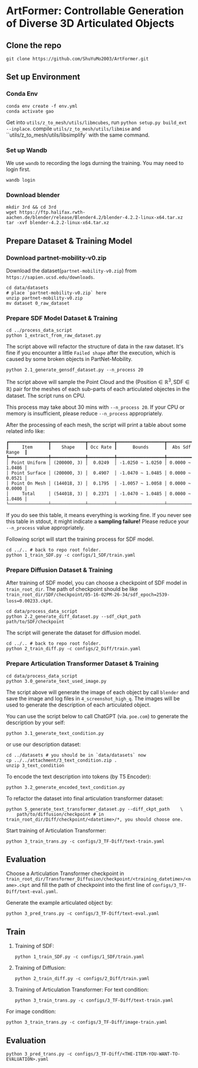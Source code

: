 # ArtFormer: Controllable Generation of Diverse 3D Articulated Objects

## Clone the repo
```
git clone https://github.com/ShuYuMo2003/ArtFormer.git
```

## Set up Environment

### Conda Env
```
conda env create -f env.yml
conda activate gao
```

Get into `utils/z_to_mesh/utils/libmcubes`, run `python setup.py build_ext --inplace`.
compile `utils/z_to_mesh/utils/libmise` and ``utils/z_to_mesh/utils/libsimplify` with the same command.

### Set up Wandb

We use `wandb` to recording the logs durning the training. You may need to login first.
```
wandb login
```

### Download blender
```
mkdir 3rd && cd 3rd
wget https://ftp.halifax.rwth-aachen.de/blender/release/Blender4.2/blender-4.2.2-linux-x64.tar.xz
tar -xvf blender-4.2.2-linux-x64.tar.xz
```

## Prepare Dataset & Training Model

### Download partnet-mobility-v0.zip
Download the dataset(`partnet-mobility-v0.zip`) from `https://sapien.ucsd.edu/downloads`.
```
cd data/datasets
# place `partnet-mobility-v0.zip` here
unzip partnet-mobility-v0.zip
mv dataset 0_raw_dataset
```

### Prepare SDF Model Dataset & Training

```
cd ../process_data_script
python 1_extract_from_raw_dataset.py
```
The script above will refactor the structure of data in the raw dataset. It's fine if you encounter a little `Failed shape` after the execution, which is caused by some broken objects in PartNet-Mobility.


```
python 2.1_generate_gensdf_dataset.py --n_process 20
```
The script above will sample the $\text{Point Cloud}$ and the $(\text{Position} \in \mathbb{R}^3, \text{SDF} \in \mathbb{R})$ pair for the meshes of each sub-parts of each articulated objectes in the dataset. The script runs on CPU.

This process may take about $30$ mins with `--n_process 20`. If your CPU or memory is insufficient, please reduce `--n_process` appropriately.

After the processing of each mesh, the script will print a table about some related info like:
```
┏━━━━━━━━━━━━━━━┳━━━━━━━━━━━━━┳━━━━━━━━━━┳━━━━━━━━━━━━━━━━━━┳━━━━━━━━━━━━━━━━━┓
┃     Item      ┃    Shape    ┃ Occ Rate ┃      Bounds      ┃  Abs Sdf Range  ┃
┡━━━━━━━━━━━━━━━╇━━━━━━━━━━━━━╇━━━━━━━━━━╇━━━━━━━━━━━━━━━━━━╇━━━━━━━━━━━━━━━━━┩
│ Point Uniform │ (200000, 3) │  0.0249  │ -1.0250 ~ 1.0250 │ 0.0000 ~ 1.0486 │
│ Point Surface │ (200000, 3) │  0.4907  │ -1.0470 ~ 1.0485 │ 0.0000 ~ 0.0521 │
│ Point On Mesh │ (144018, 3) │  0.1795  │ -1.0057 ~ 1.0058 │ 0.0000 ~ 0.0000 │
│     Total     │ (544018, 3) │  0.2371  │ -1.0470 ~ 1.0485 │ 0.0000 ~ 1.0486 │
└───────────────┴─────────────┴──────────┴──────────────────┴─────────────────┘
```
If you do see this table, it means everything is working fine. If you never see this table in stdout, it might indicate a **sampling failure!** Please reduce your `--n_process` value appropriately.


Following script will start the training process for SDF model.
```
cd ../.. # back to repo root folder.
python 1_train_SDF.py -c configs/1_SDF/train.yaml
```

### Prepare Diffusion Dataset & Training
After training of SDF model, you can choose a checkpoint of SDF model in `train_root_dir`. The path of checkpoint should be like `train_root_dir/SDF/checkpoint/05-16-02PM-26-34/sdf_epoch=2539-loss=0.00233.ckpt`.

```
cd data/process_data_script
python 2.2_generate_diff_dataset.py --sdf_ckpt_path path/to/SDF/checkpoint
```
The script will generate the dataset for diffusion model.

```
cd ../.. # back to repo root folder.
python 2_train_diff.py -c configs/2_Diff/train.yaml
```

### Prepare Articulation Transformer Dataset & Training

```
cd data/process_data_script
python 3.0_generate_text_used_image.py
```
The script above will generate the image of each object by call `blender` and save the image and log files in `4_screenshot_high_q`.
The images will be used to generate the description of each articulated object.


You can use the script below to call ChatGPT (via. `poe.com`) to generate the description by your self:
```
python 3.1_generate_text_condition.py
```
or use our description dataset:
```
cd ../datasets # you should be in `data/datasets` now
cp ../../attachment/3_text_condition.zip .
unzip 3_text_condition
```

To encode the text description into tokens (by T5 Encoder):
```
python 3.2_generate_encoded_text_condition.py
```

To refactor the dataset into final articulation transformer dataset:
```
python 5_generate_text_transformer_dataset.py --diff_ckpt_path    \
    path/to/diffusion/checkpoint # in train_root_dir/Diff/checkpoint/<datetime>/*, you should choose one.
```

Start training of Articulation Transformer:
```
python 3_train_trans.py -c configs/3_TF-Diff/text-train.yaml
```

## Evaluation
Choose a Articulation Transformer checkpoint in `train_root_dir/Transformer_Diffusion/checkpoint/<training_datetime>/<name>.ckpt` and fill the path of checkpoint into the first line of  `configs/3_TF-Diff/text-eval.yaml`.

Generate the example articulated object by:
```
python 3_pred_trans.py -c configs/3_TF-Diff/text-eval.yaml
```

## Train
1. Training of SDF:
    ```
    python 1_train_SDF.py -c configs/1_SDF/train.yaml
    ```

2. Training of Diffusion:
    ```
    python 2_train_diff.py -c configs/2_Diff/train.yaml
    ```

3. Training of Articulation Transformer:
    For text condition:
    ```
    python 3_train_trans.py -c configs/3_TF-Diff/text-train.yaml
    ```

For image condition:
```
python 3_train_trans.py -c configs/3_TF-Diff/image-train.yaml
```

## Evaluation

```
python 3_pred_trans.py -c configs/3_TF-Diff/<THE-ITEM-YOU-WANT-TO-EVALUATION>.yaml
```
